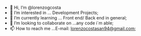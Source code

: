 - 👋 Hi, I’m @lorenzogcosta
- 👀 I’m interested in ... Development Projects;
- 🌱 I’m currently learning ... Front end/ Back end in general;
- 💞️ I’m looking to collaborate on ...any code i`m able;
- 📫 How to reach me ...E-mail: lorenzocostasan94@gmail.com;

<!---
lorenzogcosta/lorenzogcosta is a ✨ special ✨ repository because its `README.md` (this file) appears on your GitHub profile.
You can click the Preview link to take a look at your changes.
--->
